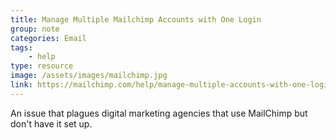 ```yaml
---
title: Manage Multiple Mailchimp Accounts with One Login
group: note
categories: Email
tags:
    - help
type: resource
image: /assets/images/mailchimp.jpg
link: https://mailchimp.com/help/manage-multiple-accounts-with-one-login/
---
```

An issue that plagues digital marketing agencies that use MailChimp but don't have it set up.
